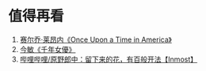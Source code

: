 # 值得再看

1. [赛尔乔·莱昂内《Once Upon a Time in America》](https://movie.douban.com/subject/1292262/)
2. [今敏《千年女優》](https://movie.douban.com/subject/1307394/)
3. [哔哩哔哩/原野郎中：留下来的花，有百般开法【Inmost】](https://www.bilibili.com/video/BV1sZ4y1f7TC/)
